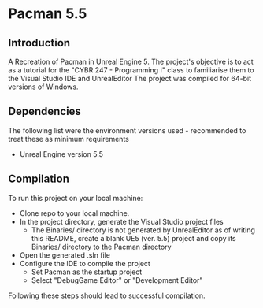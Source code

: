 # Pacman 5.5
## Introduction
A Recreation of Pacman in Unreal Engine 5. The project's objective is to act as a tutorial for the "CYBR 247 - Programming I" class to familiarise them to the Visual Studio IDE and UnrealEditor
The project was compiled for 64-bit versions of Windows.
## Dependencies
The following list were the environment versions used - recommended to treat these as minimum requirements
- Unreal Engine version 5.5
## Compilation
To run this project on your local machine:  
- Clone repo to your local machine.  
- In the project directory, generate the Visual Studio project files  
    - The Binaries/ directory is not generated by UnrealEditor as of writing this README, create a blank UE5 (ver. 5.5) project and copy its Binaries/ directory to the Pacman directory
- Open the generated .sln file
- Configure the IDE to compile the project
    - Set Pacman as the startup project
    - Select "DebugGame Editor" or "Development Editor"

Following these steps should lead to successful compilation.
